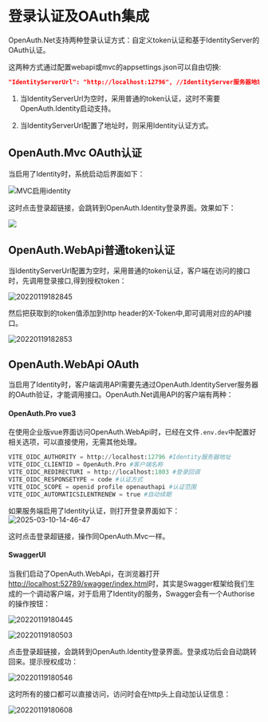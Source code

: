 
# 登录认证及OAuth集成

OpenAuth.Net支持两种登录认证方式：自定义token认证和基于IdentityServer的OAuth认证。

这两种方式通过配置webapi或mvc的appsettings.json可以自由切换:

```json
"IdentityServerUrl": "http://localhost:12796", //IdentityServer服务器地址。如果为空，则不启用OAuth认证
```

1. 当IdentityServerUrl为空时，采用普通的token认证，这时不需要OpenAuth.Identity启动支持。

2. 当IdentityServerUrl配置了地址时，则采用Identity认证方式。


## OpenAuth.Mvc OAuth认证

当启用了Identity时，系统启动后界面如下：

![MVC启用identity](/mvcidentity.png "mvcidentity")

这时点击登录超链接，会跳转到OpenAuth.Identity登录界面。效果如下：

![](/identity.png)

## OpenAuth.WebApi普通token认证

当IdentityServerUrl配置为空时，采用普通的token认证，客户端在访问的接口时，先调用登录接口,得到授权token：

![20220119182845](http://img.openauth.net.cn/20220119182845.png)

然后把获取到的token值添加到http header的X-Token中,即可调用对应的API接口。

![20220119182853](http://img.openauth.net.cn/20220119182853.png)

## OpenAuth.WebApi OAuth

当启用了Identity时，客户端调用API需要先通过OpenAuth.IdentityServer服务器的OAuth验证，才能调用接口。OpenAuth.Net调用API的客户端有两种：

#### OpenAuth.Pro vue3

在使用企业版vue界面访问OpenAuth.WebApi时，已经在文件`.env.dev`中配置好相关选项，可以直接使用，无需其他处理。

```python
VITE_OIDC_AUTHORITY = http://localhost:12796 #Identity服务器地址
VITE_OIDC_CLIENTID = OpenAuth.Pro #客户端名称
VITE_OIDC_REDIRECTURI = http://localhost:1803 #登录回调
VITE_OIDC_RESPONSETYPE = code #认证方式
VITE_OIDC_SCOPE = openid profile openauthapi #认证范围
VITE_OIDC_AUTOMATICSILENTRENEW = true #自动续期

```
如果服务端启用了Identity认证，则打开登录界面如下：
![2025-03-10-14-46-47](http://img.openauth.net.cn/2025-03-10-14-46-47.png)

这时点击登录超链接，操作同OpenAuth.Mvc一样。


#### SwaggerUI

当我们启动了OpenAuth.WebApi，在浏览器打开[http://localhost:52789/swagger/index.html](http://localhost:52789/swagger/index.html)时，其实是Swagger框架给我们生成的一个调动客户端，对于启用了Identity的服务，Swagger会有一个Authorise的操作按钮：

![20220119180445](http://img.openauth.net.cn/20220119180445.png)

![20220119180503](http://img.openauth.net.cn/20220119180503.png)

点击登录超链接，会跳转到OpenAuth.Identity登录界面。登录成功后会自动跳转回来。提示授权成功：

![20220119180546](http://img.openauth.net.cn/20220119180546.png)

这时所有的接口都可以直接访问，访问时会在http头上自动加认证信息：

![20220119180608](http://img.openauth.net.cn/20220119180608.png)




